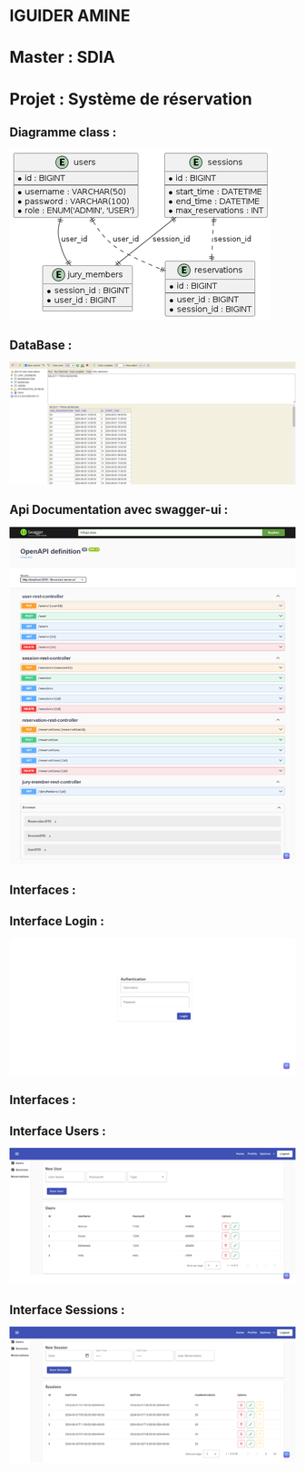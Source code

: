 <h1>IGUIDER AMINE </h1>
<h1>Master : SDIA </h1>
<h1>Projet : Système de réservation</h1>
<h2>Diagramme class :</h2>
<img src="captures/class.png">
<h2>DataBase :</h2>
<img src="captures/h2.png">
<h2>Api Documentation avec swagger-ui :</h2>
<img src="captures/api.png">
<h2>Interfaces :</h2>
<h2>Interface Login :</h2>
<img src="captures/login.png">
<h2>Interfaces :</h2>
<h2>Interface Users :</h2>
<img src="captures/users.png">
<h2>Interface Sessions :</h2>
<img src="captures/sessions.png">
